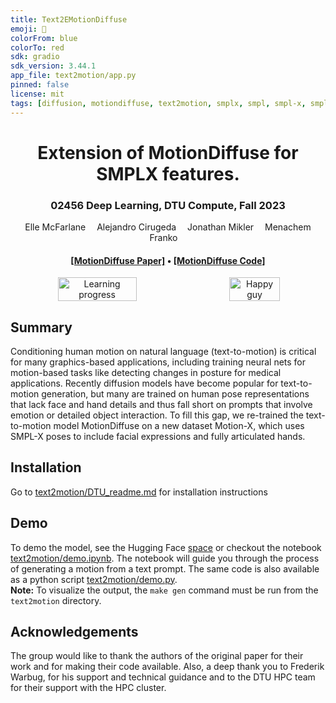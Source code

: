 ```yaml
---
title: Text2EMotionDiffuse
emoji: 🧠
colorFrom: blue
colorTo: red
sdk: gradio
sdk_version: 3.44.1
app_file: text2motion/app.py
pinned: false
license: mit
tags: [diffusion, motiondiffuse, text2motion, smplx, smpl, smpl-x, smplify-x]
---
```

<div align="center">

<h1>Extension of MotionDiffuse for SMPLX features.</h1>
<h3>02456 Deep Learning, DTU Compute, Fall 2023</h3>
<div>
    <a>Elle McFarlane</a>&emsp;
    <a>Alejandro Cirugeda</a>&emsp;
    <a>Jonathan Mikler</a>&emsp;
    <a>Menachem Franko</a>&emsp;
</div>
<div>
<h4 align="center">
  <a href="https://arxiv.org/abs/2208.15001" target='_blank'>[MotionDiffuse Paper]</a> •
  <a href="https://github.com/mingyuan-zhang/MotionDiffuse" target='_blank'>[MotionDiffuse Code]</a>
</h4>
</div>

<div style="display: flex; justify-content: center;">
    <img src="text2motion/media/learning_progress.png" alt="Learning progress" style="width: 50%; margin: 0 auto;">
    <img src="text2motion/media/happy_guy.png" alt="Happy guy" style="width: 40%; margin: 0 auto;">
</div>
    
</div>

## Summary
Conditioning human motion on natural language (text-to-motion) is critical for many graphics-based applications, including training neural nets for motion-based tasks like detecting changes in posture for medical applications. Recently diffusion models have become popular for text-to-motion generation, but many are trained on human pose representations that lack face and hand details and thus fall short on prompts that involve emotion or detailed object interaction. To fill this gap, we re-trained the text-to-motion model MotionDiffuse on a new dataset Motion-X, which uses SMPL-X poses to include facial expressions and fully articulated hands.

## Installation
Go to [text2motion/DTU_readme.md](text2motion/dtu_README.md) for installation instructions

## Demo
To demo the model, see the Hugging Face [space](https://huggingface.co/spaces/ellemac/Text2EMotionDiffuse?logs=container) or
checkout the notebook [text2motion/demo.ipynb](text2motion/demo.ipynb). The notebook will guide you through the process of generating a motion from a text prompt. The same code is also available as a python script [text2motion/demo.py](text2motion/demo.py).\
**Note:** To visualize the output, the `make gen` command must be run from the `text2motion` directory.

## Acknowledgements
The group would like to thank the authors of the original paper for their work and for making their code available. Also, a deep thank you to Frederik Warbug, for his support and technical guidance and to the DTU HPC team for their support with the HPC cluster.